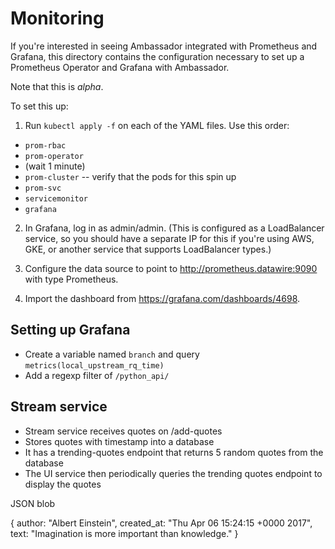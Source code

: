 # Monitoring

If you're interested in seeing Ambassador integrated with Prometheus and Grafana, this directory contains the configuration necessary to set up a Prometheus Operator and Grafana with Ambassador.

Note that this is *alpha*.

To set this up:

1. Run `kubectl apply -f` on each of the YAML files. Use this order:
  * `prom-rbac`
  * `prom-operator`
  * (wait 1 minute)
  * `prom-cluster` -- verify that the pods for this spin up
  * `prom-svc`
  * `servicemonitor`
  * `grafana`

2. In Grafana, log in as admin/admin. (This is configured as a LoadBalancer service, so you should have a separate IP for this if you're using AWS, GKE, or another service that supports LoadBalancer types.)

3. Configure the data source to point to http://prometheus.datawire:9090 with type Prometheus.

4. Import the dashboard from https://grafana.com/dashboards/4698.

## Setting up Grafana

* Create a variable named `branch` and query `metrics(local_upstream_rq_time)`
* Add a regexp filter of `/python_api/`

## Stream service

* Stream service receives quotes on /add-quotes
* Stores quotes with timestamp into a database
* It has a trending-quotes endpoint that returns 5 random quotes from the database
* The UI service then periodically queries the trending quotes endpoint to display the quotes


JSON blob

{
  author: "Albert Einstein",
  created_at: "Thu Apr 06 15:24:15 +0000 2017",
  text: "Imagination is more important than knowledge."
}

